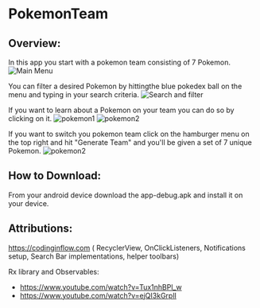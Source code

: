 # PokemonTeam

## Overview:

In this app you start with a pokemon team consisting of 7 Pokemon. 
![Main Menu](https://github.com/RanVaknin/PokemonTeam/blob/master/mainscreen.png)<!-- .element height="50%" width="50%" -->


You can filter a desired Pokemon by hittingthe blue pokedex ball on the menu and typing in your search criteria.
![Search and filter](https://github.com/RanVaknin/PokemonTeam/blob/master/searchbar.png)

If you want to learn about a Pokemon on your team you can do so by clicking on it.
![pokemon1](https://github.com/RanVaknin/PokemonTeam/blob/master/individualpokemon1.png)
![pokemon2](https://github.com/RanVaknin/PokemonTeam/blob/master/individualpokemon2.png)

If you want to switch you pokemon team click on the hamburger menu on the top right and hit "Generate Team" and you'll be given a set of 7 unique Pokemon.
![pokemon2](https://github.com/RanVaknin/PokemonTeam/blob/master/generate.png)


## How to Download:
From your android device download the app-debug.apk and install it on your device.



## Attributions:
https://codinginflow.com ( RecyclerView, OnClickListeners, Notifications setup, Search Bar implementations, helper toolbars)

Rx library and Observables:
- https://www.youtube.com/watch?v=Tux1nhBPl_w
- https://www.youtube.com/watch?v=ejQI3kGrplI

